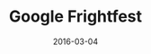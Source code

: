 ---
layout: site
title: "Google Frightfest"
date: 2016-03-04
categories: [google]
version: 1.4.5
major: 1
minor: 4
patch: 5
slug: google-frightfest
link: https://frightgeist.withgoogle.com/
submitter: lpolepeddi
permalink: /sites/:slug
---